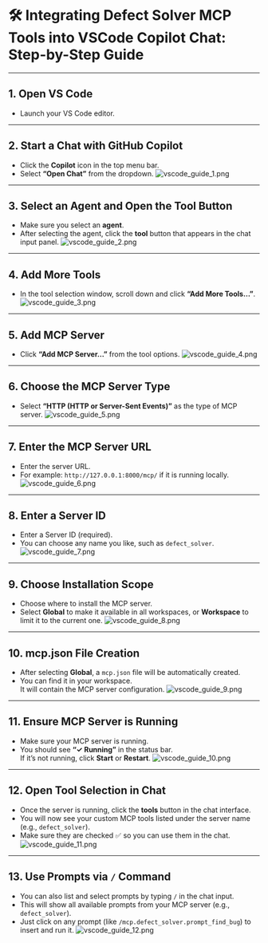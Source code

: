 # 🛠️ Integrating Defect Solver MCP Tools into VSCode Copilot Chat: Step-by-Step Guide

---

## 1. Open VS Code

- Launch your VS Code editor.

---

## 2. Start a Chat with GitHub Copilot

- Click the **Copilot** icon in the top menu bar.
- Select **“Open Chat”** from the dropdown.
![vscode_guide_1.png](../../resources/images/vscode_guide_1.png)
---

## 3. Select an Agent and Open the Tool Button

- Make sure you select an **agent**.
- After selecting the agent, click the **tool** button that appears in the chat input panel.
![vscode_guide_2.png](../../resources/images/vscode_guide_2.png)
---

## 4. Add More Tools

- In the tool selection window, scroll down and click **“Add More Tools…”**.
![vscode_guide_3.png](../../resources/images/vscode_guide_3.png)
---

## 5. Add MCP Server

- Click **“Add MCP Server…”** from the tool options.
![vscode_guide_4.png](../../resources/images/vscode_guide_4.png)
---

## 6. Choose the MCP Server Type

- Select **“HTTP (HTTP or Server-Sent Events)”** as the type of MCP server.
![vscode_guide_5.png](../../resources/images/vscode_guide_5.png)
---

## 7. Enter the MCP Server URL

- Enter the server URL.  
- For example: `http://127.0.0.1:8000/mcp/` if it is running locally.
![vscode_guide_6.png](../../resources/images/vscode_guide_6.png)
---

## 8. Enter a Server ID

- Enter a Server ID (required).
- You can choose any name you like, such as `defect_solver`.
![vscode_guide_7.png](../../resources/images/vscode_guide_7.png)
---

## 9. Choose Installation Scope

- Choose where to install the MCP server.
- Select **Global** to make it available in all workspaces, or **Workspace** to limit it to the current one.
![vscode_guide_8.png](../../resources/images/vscode_guide_8.png)
---

## 10. mcp.json File Creation

- After selecting **Global**, a `mcp.json` file will be automatically created.
- You can find it in your workspace.  
  It will contain the MCP server configuration.
![vscode_guide_9.png](../../resources/images/vscode_guide_9.png)
---

## 11. Ensure MCP Server is Running

- Make sure your MCP server is running.
- You should see **“✓ Running”** in the status bar.  
  If it’s not running, click **Start** or **Restart**.
![vscode_guide_10.png](../../resources/images/vscode_guide_10.png)
---

## 12. Open Tool Selection in Chat

- Once the server is running, click the **tools** button in the chat interface.
- You will now see your custom MCP tools listed under the server name (e.g., `defect_solver`).
- Make sure they are checked ✅ so you can use them in the chat.
![vscode_guide_11.png](../../resources/images/vscode_guide_11.png)
---

## 13. Use Prompts via `/` Command

- You can also list and select prompts by typing `/` in the chat input.
- This will show all available prompts from your MCP server (e.g., `defect_solver`).
- Just click on any prompt (like `/mcp.defect_solver.prompt_find_bug`) to insert and run it.
![vscode_guide_12.png](../../resources/images/vscode_guide_12.png)